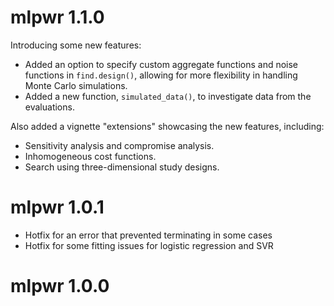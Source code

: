 # mlpwr 1.1.0

Introducing some new features:

* Added an option to specify custom aggregate functions and noise functions in `find.design()`, allowing for more flexibility in handling Monte Carlo simulations.
* Added a new function, `simulated_data()`, to investigate data from the evaluations.

Also added a vignette "extensions" showcasing the new features, including:

* Sensitivity analysis and compromise analysis.
* Inhomogeneous cost functions.
* Search using three-dimensional study designs.


# mlpwr 1.0.1

* Hotfix for an error that prevented terminating in some cases
* Hotfix for some fitting issues for logistic regression and SVR


# mlpwr 1.0.0


